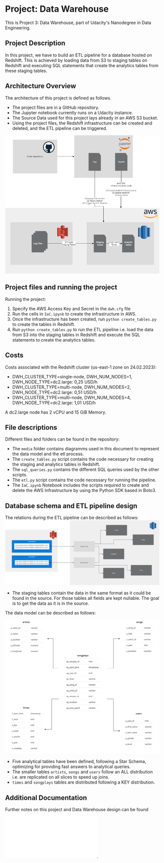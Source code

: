 # Project: Data Warehouse

This is Project 3: Data Warehouse, part of Udacity's Nanodegree in Data Engineering.

## Project Description

In this project, we have to build an ETL pipeline for a database hosted on Redshift. This is achieved by loading data from S3 to staging tables on Redshift and executing SQL statements that create the analytics tables from these staging tables.

## Architecture Overview

The architecture of this project is defined as follows.

- The project files are in a GitHub repository.
- The Jupyter notebook currently runs on a Udacity instance.
- The Source Data used for this project lays already in an AWS S3 bucket.
- Using the project files, the Redshift infrastructure can be created and deleted, and the ETL pipeline can be triggered. 

![Architecture Overview](/media/Project3_DataWarehouse-Architecture.drawio.png)


## Project files and running the project

Running the project:

1. Specify the AWS Access Key and Secret in the `dwh.cfg` file 
2. Run the cells in `IaC.ipynb` to create the infrastructure in AWS.
3. Once the infrastructure has been created, run `python create_tables.py` to create the tables in Redshift.
4. Run `python create_tables.py` to run the ETL pipeline i.e. load the data from S3 into the staging tables in Redshift and execute the SQL statements to create the analytics tables.

## Costs

Costs associated with the Redshift cluster (us-east-1 zone on 24.02.2023):
- DWH_CLUSTER_TYPE=single-node, DWH_NUM_NODES=1, DWH_NODE_TYPE=dc2.large: 0,25 USD/h
- DWH_CLUSTER_TYPE=multi-node, DWH_NUM_NODES=2, DWH_NODE_TYPE=dc2.large: 0,51 USD/h
- DWH_CLUSTER_TYPE=multi-node, DWH_NUM_NODES=4, DWH_NODE_TYPE=dc2.large: 1,01 USD/h

A dc2.large node has 2 vCPU and 15 GiB Memory.

## File descriptions
Different files and folders can be found in the repository:

- The `media` folder contains diagramms used in this document to represent the data model and the etl process.
- The `create_tables.py` script contains the code necessary for creating the staging and analytics tables in Redshift.
- The `sql_queries.py` contains the different SQL queries used by the other scripts.
- The `etl.py` script contains the code necessary for running the pipeline.
- The `IaC.ipynb` Notebook includes the scripts required to create and delete the AWS Infrastructure by using the Python SDK based in Boto3.

## Database schema and ETL pipeline design

The relations during the ETL pipeline can be described as follows:
![ETL](/media/Project3_DataWarehouse-ETL.drawio.png)
- The staging tables contain the data in the same format as it could be found in the source. For those tables all fields are kept nullable. The goal is to get the data as it is in the source.

The data model can be described as follows:

![Data Model](/media/Project3_DataWarehouse-DataModel.drawio.png)

- Five analytical tables have been defined, following a Star Schema, optimizing for providing fast answers to analytical queries.
- The smaller tables `artists`, `songs` and `users` follow an ALL distribution i.e. are replicated on all slices to speed up joins.
- `times` and `songplays` tables are distributed following a KEY distribution. 


## Additional Documentation
Further notes on this project and Data Warehouse design can be found ![here](/DataWarehouse.md).